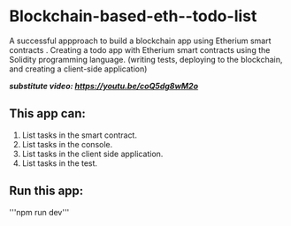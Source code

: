 # Blockchain-based-eth--todo-list

A successful appproach to build a blockchain app using Etherium smart contracts . 
Creating a todo app with Etherium smart contracts using the Solidity programming language. 
(writing tests, deploying to the blockchain, and creating a client-side application)

***substitute video: https://youtu.be/coQ5dg8wM2o***

## This app can:

 1. List tasks in the smart contract.
 2. List tasks in the console.
 3. List tasks in the client side application.
 4. List tasks in the test.
 

## Run this app:

'''npm run dev'''



